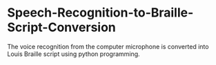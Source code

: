 # Speech-Recognition-to-Braille-Script-Conversion
The voice recognition from the computer microphone is converted into Louis Braille script using python programming.

